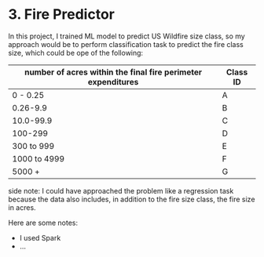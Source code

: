 
# 3. Fire Predictor

In this project, I trained ML model to predict US Wildfire size class, so my approach would be to perform classification task to predict the fire class size, which could be ope of the following:

|**number of acres within the final fire perimeter expenditures**|**Class ID** |
| -- | --| 
|0 - 0.25|A|
|0.26-9.9|B|
|10.0-99.9|C|
|100-299|D|
|300 to 999|E|
|1000 to 4999|F|
|5000 +|G|

side note:
I could have approached the problem like a regression task because the data also includes, in addition to the fire size class, the fire size in acres.

Here are some notes:

+ I used Spark 
+ ...
